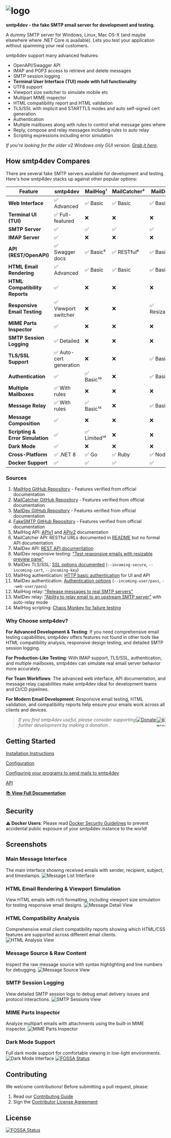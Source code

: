 # <img src='Rnwood.Smtp4dev/ClientApp/public/logo.png' alt='logo'/>
**smtp4dev - the fake SMTP email server for development and testing.**

A dummy SMTP server for Windows, Linux, Mac OS-X (and maybe elsewhere where .NET Core is available). Lets you test your application without spamming your real customers.

smtp4dev support many advanced features:
- OpenAPI/Swagger API
- IMAP and POP3 access to retrieve and delete messages
- SMTP session logging
- **Terminal User Interface (TUI) mode with full functionality**
- UTF8 support
- Viewport size switcher to simulate mobile etc
- Multipart MIME inspector
- HTML compatibility report and HTML validation
- TLS/SSL with implicit and STARTTLS modes and auto self-signed cert generation
- Authentication
- Multiple mailboxes along with rules to control what message goes where
- Reply, compose and relay messages including rules to auto relay
- Scripting expressions including error simulation

*If you're looking for the older v2 Windows only GUI version. [Grab it here](https://github.com/rnwood/smtp4dev/releases/tag/v2.0.10).*

## How smtp4dev Compares

There are several fake SMTP servers available for development and testing. Here's how smtp4dev stacks up against other popular options:

| Feature | smtp4dev | MailHog¹ | MailCatcher² | MailDev³ | FakeSMTP⁴ |
|---------|----------|----------|-------------|---------|-----------|
| **Web Interface** | ✅ Advanced | ✅ Basic | ✅ Basic | ✅ Basic | ❌ Desktop GUI |
| **Terminal UI (TUI)** | ✅ Full-featured | ❌ | ❌ | ❌ | ❌ |
| **SMTP Server** | ✅ | ✅ | ✅ | ✅ | ✅ |
| **IMAP Server** | ✅ | ❌ | ❌ | ❌ | ❌ |
| **API (REST/OpenAPI)** | ✅ Swagger docs | ✅ Basic⁵ | ✅ RESTful⁶ | ✅ Basic⁷ | ❌ |
| **HTML Email Rendering** | ✅ Advanced | ✅ Basic | ✅ Basic | ✅ Basic | ❌ |
| **HTML Compatibility Reports** | ✅ | ❌ | ❌ | ❌ | ❌ |
| **Responsive Email Testing** | ✅ Viewport switcher | ❌ | ❌ | ✅ Resizable⁸ | ❌ |
| **MIME Parts Inspector** | ✅ | ❌ | ❌ | ❌ | ❌ |
| **SMTP Session Logging** | ✅ Detailed | ❌ | ❌ | ❌ | ❌ |
| **TLS/SSL Support** | ✅ Auto-cert generation | ❌ | ❌ | ✅ Basic⁹ | ❌ |
| **Authentication** | ✅ | ✅ Basic¹⁰ | ❌ | ✅ Basic¹¹ | ❌ |
| **Multiple Mailboxes** | ✅ With rules | ❌ | ❌ | ❌ | ❌ |
| **Message Relay** | ✅ With rules | ✅ Basic¹² | ❌ | ✅ Basic¹³ | ❌ |
| **Message Composition** | ✅ | ❌ | ❌ | ❌ | ❌ |
| **Scripting & Error Simulation** | ✅ | ✅ Limited¹⁴ | ❌ | ❌ | ❌ |
| **Dark Mode** | ✅ | ❌ | ❌ | ❌ | ❌ |
| **Cross-Platform** | ✅ .NET 8 | ✅ Go | ✅ Ruby | ✅ Node.js | ✅ Java |
| **Docker Support** | ✅ | ✅ | ✅ | ✅ | ❌ |

### Sources

1. [MailHog GitHub Repository](https://github.com/mailhog/MailHog) - Features verified from official documentation
2. [MailCatcher GitHub Repository](https://github.com/sj26/mailcatcher) - Features verified from official documentation  
3. [MailDev GitHub Repository](https://github.com/maildev/maildev) - Features verified from official documentation
4. [FakeSMTP GitHub Repository](https://github.com/Nilhcem/FakeSMTP) - Features verified from official documentation
5. MailHog API: [APIv1](https://github.com/mailhog/MailHog/blob/master/docs/APIv1.md) and [APIv2](https://github.com/mailhog/MailHog/blob/master/docs/APIv2.md) documentation
6. MailCatcher API: RESTful URLs documented in [README](https://github.com/sj26/mailcatcher#api) but no formal API documentation
7. MailDev API: [REST API documentation](https://github.com/maildev/maildev/blob/master/docs/rest.md)
8. MailDev responsive testing: ["Test responsive emails with resizable preview pane"](https://github.com/maildev/maildev#features)
9. MailDev TLS/SSL: [SSL options documented](https://github.com/maildev/maildev#usage) (`--incoming-secure`, `--incoming-cert`, `--incoming-key`)
10. MailHog authentication: [HTTP basic authentication](https://github.com/mailhog/MailHog/blob/master/docs/Auth.md) for UI and API
11. MailDev authentication: [Authentication options](https://github.com/maildev/maildev#usage) (`--incoming-user/pass`, `--web-user/pass`)
12. MailHog relay: ["Release messages to real SMTP servers"](https://github.com/mailhog/MailHog#features)
13. MailDev relay: ["Ability to relay email to an upstream SMTP server"](https://github.com/maildev/maildev#features) with auto-relay mode
14. MailHog scripting: [Chaos Monkey for failure testing](https://github.com/mailhog/MailHog/blob/master/docs/JIM.md)

### Why Choose smtp4dev?

**For Advanced Development & Testing**: If you need comprehensive email testing capabilities, smtp4dev offers features not found in other tools like HTML compatibility analysis, responsive design testing, and detailed SMTP session logging.

**For Production-Like Testing**: With IMAP support, TLS/SSL, authentication, and multiple mailboxes, smtp4dev can simulate real email server behavior more accurately.

**For Team Workflows**: The advanced web interface, API documentation, and message relay capabilities make smtp4dev ideal for development teams and CI/CD pipelines.

**For Modern Email Development**: Responsive email testing, HTML validation, and compatibility reports help ensure your emails work across all clients and devices.

> <a style="float: right" href="https://www.patreon.com/bePatron?u=38204828" data-patreon-widget-type="become-patron-button"><img alt='Become a Patreon' src='https://c5.patreon.com/external/logo/become_a_patron_button.png' height="30px"></a> <a  style="float: right" href='https://www.paypal.me/rnwood'><img alt='Donate' src='https://www.paypalobjects.com/webstatic/en_US/btn/btn_donate_pp_142x27.png'/></a> *If you find smtp4dev useful, please consider supporting further development by making a donation*
> .


## Getting Started
[Installation Instructions](docs/Installation.md)

[Configuration](docs/Configuration.md)

[Configuring your programs to send mails to smtp4dev](docs/Configuring-Clients.md)

[API](docs/API.md)

[📚 **View Full Documentation**](docs/README.md)

## Security
**⚠️ Docker Users**: Please read [Docker Security Guidelines](docs/Docker-Security.md) to prevent accidental public exposure of your smtp4dev instance to the world!


## Screenshots

### Main Message Interface
The main interface showing received emails with sender, recipient, subject, and timestamps.
![Message List Interface](docs/message-list-interface.png)

### HTML Email Rendering & Viewport Simulation
View HTML emails with rich formatting, including viewport size simulation for testing responsive email designs.
![Message Detail View](docs/message-detail-view.png)

### HTML Compatibility Analysis
Comprehensive email client compatibility reports showing which HTML/CSS features are supported across different email clients.
![HTML Analysis View](docs/html-analysis-view.png)

### Message Source & Raw Content
Inspect the raw message source with syntax highlighting and line numbers for debugging.
![Message Source View](docs/message-source-view.png)

### SMTP Session Logging
View detailed SMTP session logs to debug email delivery issues and protocol interactions.
![SMTP Sessions View](docs/smtp-sessions-view.png)

### MIME Parts Inspector
Analyze multipart emails with attachments using the built-in MIME inspector.
![MIME Parts Inspector](docs/mime-parts-inspector.png)

### Dark Mode Support
Full dark mode support for comfortable viewing in low-light environments.
![Dark Mode Interface](docs/dark-mode-interface.png)
[![FOSSA Status](https://app.fossa.com/api/projects/git%2Bgithub.com%2Frnwood%2Fsmtp4dev.svg?type=shield)](https://app.fossa.com/projects/git%2Bgithub.com%2Frnwood%2Fsmtp4dev?ref=badge_shield)

## Contributing

We welcome contributions! Before submitting a pull request, please:

1. Read our [Contributing Guide](CONTRIBUTING.md)
2. Sign the [Contributor License Agreement](CLA.md)

## License
[![FOSSA Status](https://app.fossa.com/api/projects/git%2Bgithub.com%2Frnwood%2Fsmtp4dev.svg?type=large)](https://app.fossa.com/projects/git%2Bgithub.com%2Frnwood%2Fsmtp4dev?ref=badge_large)
